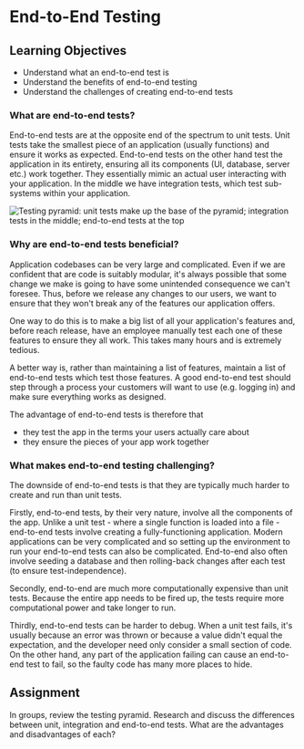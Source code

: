# End-to-End Testing

## Learning Objectives
- Understand what an end-to-end test is
- Understand the benefits of end-to-end testing
- Understand the challenges of creating end-to-end tests

### What are end-to-end tests?

End-to-end tests are at the opposite end of the spectrum to unit tests. Unit tests take the smallest piece of an application (usually functions) and ensure it works as expected. End-to-end tests on the other hand test the application in its entirety, ensuring all its components (UI, database, server etc.) work together. They essentially mimic an actual user interacting with your application. In the middle we have integration tests, which test sub-systems within your application.

![Testing pyramid: unit tests make up the base of the pyramid; integration tests in the middle; end-to-end tests at the top](https://user-images.githubusercontent.com/44523714/128893711-19d3b1cb-cf83-4504-b8e5-8ec206473e39.png)

### Why are end-to-end tests beneficial?

Application codebases can be very large and complicated. Even if we are confident that are code is suitably modular, it's always possible that some change we make is going to have some unintended consequence we can't foresee. Thus, before we release any changes to our users, we want to ensure that they won't break any of the features our application offers.

One way to do this is to make a big list of all your application's features and, before reach release, have an employee manually test each one of these features to ensure they all work. This takes many hours and is extremely tedious.

A better way is, rather than maintaining a list of features, maintain a list of end-to-end tests which test those features. A good end-to-end test should step through a process your customers will want to use (e.g. logging in) and make sure everything works as designed.

The advantage of end-to-end tests is therefore that
- they test the app in the terms your users actually care about
- they ensure the pieces of your app work together

### What makes end-to-end testing challenging?

The downside of end-to-end tests is that they are typically much harder to create and run than unit tests. 

Firstly, end-to-end tests, by their very nature, involve all the components of the app. Unlike a unit test - where a single function is loaded into a file - end-to-end tests involve creating a fully-functioning application. Modern applications can be very complicated and so setting up the environment to run your end-to-end tests can also be complicated. End-to-end also often involve seeding a database and then rolling-back changes after each test (to ensure test-independence).

Secondly, end-to-end are much more computationally expensive than unit tests. Because the entire app needs to be fired up, the tests require more computational power and take longer to run.

Thirdly, end-to-end tests can be harder to debug. When a unit test fails, it's usually because an error was thrown or because a value didn't equal the expectation, and the developer need only consider a small section of code. On the other hand, any part of the application failing can cause an end-to-end test to fail, so the faulty code has many more places to hide.

## Assignment

In groups, review the testing pyramid. Research and discuss the differences between unit, integration and end-to-end tests. What are the advantages and disadvantages of each?